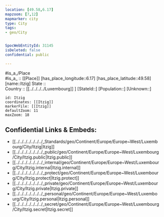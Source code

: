 ```yaml
---
location: [49.58,6.17] 
mapzoom: [7,12] 
mapmarker: city 
type: City
tags:
- geo/City


SpocWebEntityId: 31145
isDeleted: false
confidential: public

---
```

#is_a_/Place  
#is_a_ :: [[Place]] 
[has_place_longitude::6.17] 
[has_place_latitude::49.58] 
[name::Itzig] 
State ::  
Country :: [[../../../../Luxembourg]] ] 
[StateId::] 
[Population::] 
[Unknown::] 


```leaflet
id: Itzig
coordinates: [[Itzig]] 
markerFile: [[Itzig]] 
defaultZoom: 11 
maxZoom: 18
```


## Confidential Links & Embeds: 
- [[../../../../../../../_Standards/geo/Continent/Europe/Europe~West/Luxembourg/City/Itzig|Itzig]] 
- [[../../../../../../../_public/geo/Continent/Europe/Europe~West/Luxembourg/City/Itzig.public|Itzig.public]] 
- [[../../../../../../../_internal/geo/Continent/Europe/Europe~West/Luxembourg/City/Itzig.internal|Itzig.internal]] 
- [[../../../../../../../_protect/geo/Continent/Europe/Europe~West/Luxembourg/City/Itzig.protect|Itzig.protect]] 
- [[../../../../../../../_private/geo/Continent/Europe/Europe~West/Luxembourg/City/Itzig.private|Itzig.private]] 
- [[../../../../../../../_personal/geo/Continent/Europe/Europe~West/Luxembourg/City/Itzig.personal|Itzig.personal]] 
- [[../../../../../../../_secret/geo/Continent/Europe/Europe~West/Luxembourg/City/Itzig.secret|Itzig.secret]] 
